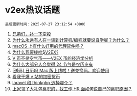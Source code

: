 # v2ex热议话题

`最后更新时间：2025-07-27 23:12:54 +0800`

1. [兄弟们，补一下空投](https://www.v2ex.com/t/1147952)
1. [为什么永远有人在一谈到计算机/编程就要说自学呢？为什么？](https://www.v2ex.com/t/1148028)
1. [macOS 上有什么好用的代理软件吗？](https://www.v2ex.com/t/1147943)
1. [为什么我要梭哈$V2EX?](https://www.v2ex.com/t/1147939)
1. [V 币不是空气币——V2EX 币的经济学分析](https://www.v2ex.com/t/1147929)
1. [为什么大部分人会觉得 24 节气是农历专有](https://www.v2ex.com/t/1148014)
1. [[送码] 日历吗 Mac 版上线啦！送兑换码，欢迎使用](https://www.v2ex.com/t/1148006)
1. [看我干爆 v 站的加密货币](https://www.v2ex.com/t/1147944)
1. [laravel 和 thinkphp 选择哪个？](https://www.v2ex.com/t/1147927)
1. [上家领了大礼包离职的，找工作 HR 面如何说自己的离职原因？](https://www.v2ex.com/t/1147936)

